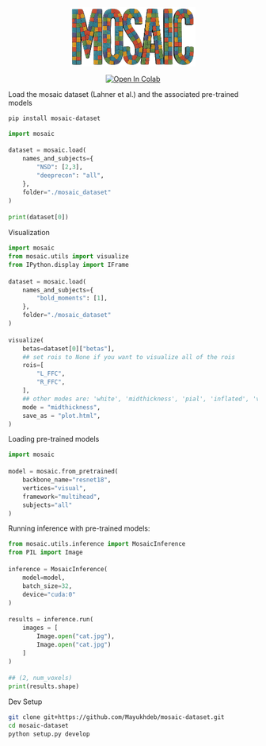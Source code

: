 <p align="center">
    <img src="images/banner.png" alt="mosaic-dataset banner" width="50%">
</p>

<p align="center">
    <a href="https://colab.research.google.com/github/murtylab/mosaic-dataset/blob/master/examples/mosaic-starter.ipynb">
        <img src="https://colab.research.google.com/assets/colab-badge.svg" alt="Open In Colab"/>
    </a>
</p>

Load the mosaic dataset (Lahner et al.) and the associated pre-trained models

```bash
pip install mosaic-dataset
```

```python
import mosaic

dataset = mosaic.load(
    names_and_subjects={
        "NSD": [2,3],
        "deeprecon": "all",
    },
    folder="./mosaic_dataset" 
)

print(dataset[0])
```

Visualization

```python
import mosaic
from mosaic.utils import visualize
from IPython.display import IFrame

dataset = mosaic.load(
    names_and_subjects={
        "bold_moments": [1],
    },
    folder="./mosaic_dataset" 
)

visualize(
    betas=dataset[0]["betas"],
    ## set rois to None if you want to visualize all of the rois
    rois=[
        "L_FFC",
        "R_FFC",
    ],
    ## other modes are: 'white', 'midthickness', 'pial', 'inflated', 'very_inflated', 'flat', 'sphere'
    mode = "midthickness",
    save_as = "plot.html",
)
```
Loading pre-trained models

```python
import mosaic

model = mosaic.from_pretrained(
    backbone_name="resnet18",
    vertices="visual",
    framework="multihead",
    subjects="all"
)
```

Running inference with pre-trained models:

```python
from mosaic.utils.inference import MosaicInference
from PIL import Image

inference = MosaicInference(
    model=model,
    batch_size=32,
    device="cuda:0"
)

results = inference.run(
    images = [
        Image.open("cat.jpg"),
        Image.open("cat.jpg")
    ]
)

## (2, num_voxels)
print(results.shape)
```

Dev Setup

```bash
git clone git+https://github.com/Mayukhdeb/mosaic-dataset.git
cd mosaic-dataset
python setup.py develop
```

